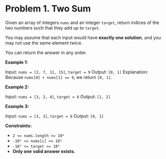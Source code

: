 # Problem 1. Two Sum

Given an array of integers ```nums``` and an integer ```target```, return indices of the two numbers such that they add up to ```target```.

You may assume that each input would have __exactly one solution__, and you may not use the same element twice.

You can return the answer in any order.

__Example 1:__

Input: ```nums = [2, 7, 11, 15]```, ```target = 9```
Output: ```[0, 1]```
Explanation: Because ```nums[0] + nums[1] == 9```, we return ```[0, 1]```.

__Example 2:__

Input: ```nums = [3, 2, 4]```, ```target = 6```
Output: ```[1, 2]```

__Example 3:__

Input: ```nums = [3, 3]```, ```target = 6```
Output: ```[0, 1]```
 

__Constraints:__
- ```2 <= nums.length <= 10⁴```
- ```-10⁹ <= nums[i] <= 10⁹```
- ```-10⁹ <= target <= 10⁹```
- __Only one valid answer exists.__
